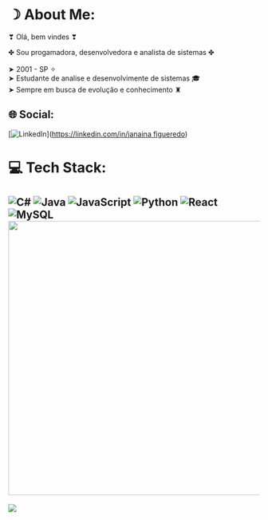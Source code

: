 # ☽ About Me:
❣ Olá, bem vindes ❣<br>

✤ Sou progamadora, desenvolvedora e analista de sistemas ✤<br><br>➤ 2001 - SP ✧<br>➤ Estudante de analise e desenvolvimente de sistemas 🎓<br>➤ Sempre em busca de evolução e conhecimento ♜


## 🌐 Social:
[![LinkedIn](https://img.shields.io/badge/LinkedIn-%230077B5.svg?logo=linkedin&logoColor=white)]([https://linkedin.com/in/janaina figueredo](https://www.linkedin.com/in/janaina-figueredo-84a572188?lipi=urn%3Ali%3Apage%3Ad_flagship3_profile_view_base_contact_details%3BHbX1Mx%2FKT8yWIpY4NnNK6w%3D%3D)) 

# 💻 Tech Stack:
![C#](https://img.shields.io/badge/c%23-%23239120.svg?style=for-the-badge&logo=c-sharp&logoColor=white) ![Java](https://img.shields.io/badge/java-%23ED8B00.svg?style=for-the-badge&logo=java&logoColor=white) ![JavaScript](https://img.shields.io/badge/javascript-%23323330.svg?style=for-the-badge&logo=javascript&logoColor=%23F7DF1E) ![Python](https://img.shields.io/badge/python-3670A0?style=for-the-badge&logo=python&logoColor=ffdd54) ![React](https://img.shields.io/badge/react-%2320232a.svg?style=for-the-badge&logo=react&logoColor=%2361DAFB) ![MySQL](https://img.shields.io/badge/mysql-%2300f.svg?style=for-the-badge&logo=mysql&logoColor=white)
<img src = "https://media4.giphy.com/media/4knozU8q9AXvpod9qy/giphy.gif?cid=ecf05e4762onev9ocwcg10bpylaw3thblepu27uk75jioqmt&rid=giphy.gif&ct=g" width = "550">
---
[![](https://visitcount.itsvg.in/api?id=Figueredo13&icon=0&color=0)](https://visitcount.itsvg.in)
<!-- Proudly created with GPRM ( https://gprm.itsvg.in ) -->
